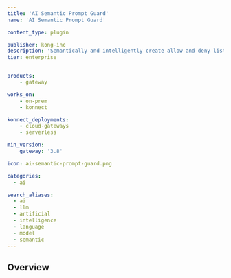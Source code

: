 ```yaml
---
title: 'AI Semantic Prompt Guard'
name: 'AI Semantic Prompt Guard'

content_type: plugin

publisher: kong-inc
description: 'Semantically and intelligently create allow and deny lists of topics that can be requested across every LLM.'
tier: enterprise


products:
    - gateway

works_on:
    - on-prem
    - konnect

konnect_deployments:
    - cloud-gateways
    - serverless

min_version:
    gateway: '3.8'

icon: ai-semantic-prompt-guard.png

categories:
  - ai

search_aliases:
  - ai
  - llm
  - artificial
  - intelligence
  - language
  - model
  - semantic
---
```


## Overview
